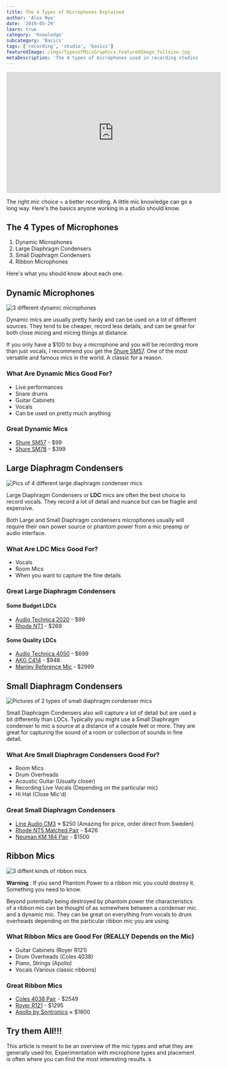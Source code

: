 ```yaml
---
title: The 4 Types of Microphones Explained
author: 'Alex Nye'
date: '2019-05-29'
learn: true
category: 'Knowledge'
subcategory: 'Basics'
tags: ['recording', 'studio', 'basics']
featuredImage: /imgs/TypesofMicsGraphics_FeaturedImage_fullsize.jpg
metaDescription: 'The 4 types of microphones used in recording studios explained and which mic you should choose to record with for different scenarios.'
---
```

<iframe width="560" height="315" src="https://www.youtube-nocookie.com/embed/b-LtSElPnHg" frameborder="0" allow="accelerometer; autoplay; encrypted-media; gyroscope; picture-in-picture" allowfullscreen></iframe>

The right mic choice = a better recording. A little mic knowledge can go a long way. Here's the basics anyone working in a studio should know. 

## The 4 Types of Microphones

1. Dynamic Microphones
2. Large Diaphragm Condensers
3. Small Diaphragm Condensers
4. Ribbon Microphones

Here's what you should know about each one.

## Dynamic Microphones
<img src="./DynamicMicsPic.jpg" alt="3 different dynamic microphones">

Dynamic mics are usually pretty hardy and can be used on a lot of different sources. They tend to be cheaper, record less details, and can be great for both close micing and micing things at distance. 

If you only have a $100 to buy a microphone and you will be recording more than just vocals, I recommend you get the [Shure SM57](https://amzn.to/2YXSNDk). One of the most versatile and famous mics in the world. A classic for a reason.

### What Are Dynamic Mics Good For?

- Live performances
- Snare drums
- Guitar Cabinets 
- Vocals
- Can be used on pretty much anything

### Great Dynamic Mics
- [Shure SM57](https://amzn.to/2YXSNDk) - $99
- [Shure SM7B](https://amzn.to/30Rc4II) - $399

## Large Diaphragm Condensers

<img src="./LargeDiaphargmPic.jpg" alt="Pics of 4 different large diaphragm condenser mics">

Large Diaphragm Condensers or <strong>LDC</strong> mics are often the best choice to record vocals. They record a lot of detail and nuance but can be fragile and expensive. 

Both Large and Small Diaphragm condensers microphones usually will require their own power source or phantom power from a mic preamp or audio interface.

### What Are LDC Mics Good For?
- Vocals
- Room Mics
- When you want to capture the fine details

### Great Large Diaphragm Condensers
#### Some Budget LDCs
- [Audio Technica 2020](https://amzn.to/2WtcdT3) - $99
- [Rhode NT1](https://amzn.to/2VXiaU7) - $269

#### Some Quality LDCs
- [Audio Technica 4050](https://amzn.to/2HKzEz1) - $699
- [AKG C414](https://amzn.to/2EJBoqv) - $948
- [Manley Reference Mic](https://amzn.to/2Z0jQOK) - $2999

## Small Diaphragm Condensers

<img src="./SmallDiaphramPic.jpg" alt="Pictures of 2 types of small diaphragm condenser mics">

Small Diaphragm Condensers also will capture a lot of detail but are used a bit differently than LDCs. Typically you might use a Small Diaphragm condenser to mic a source at a distance of a couple feet or more. They are great for capturing the sound of a room or collection of sounds in fine detail. 

### What Are Small Diaphragm Condensers Good For?
- Room Mics
- Drum Overheads
- Acoustic Guitar (Usually closer)
- Recording Live Vocals (Depending on the particular mic)
- Hi Hat (Close Mic'd)

### Great Small Diaphragm Condensers
- [Line Audio CM3](http://www.lineaudio.se/CM3.html) ≈ $250 (Amazing for price, order direct from Sweden)
- [Rhode NT5 Matched Pair](https://amzn.to/2WrR5g8) - $426
- [Neuman KM 184 Pair](https://amzn.to/2Mx0fV1) - $1500

## Ribbon Mics
<img src="./RibbonMicsPic.jpg" alt="3 diffent kinds of ribbon mics">

**Warning** : If you send Phantom Power to a ribbon mic you could destroy it. Something you need to know.

Beyond potentially being destroyed by phantom power the characteristics of a ribbon mic can be thought of as somewhere between a condenser mic and a dynamic mic. They can be great on everything from vocals to drum overheads depending on the particular ribbon mic you are using. 

### What Ribbon Mics are Good For (REALLY Depends on the Mic)
- Guitar Cabinets (Royer R121)
- Drum Overheads (Coles 4038)
- Piano, Strings (Apollo)
- Vocals (Various classic ribbons)

### Great Ribbon Mics
- [Coles 4038 Pair](https://amzn.to/2MkcwMl) - $2549
- [Royer R121](https://amzn.to/2HK86Kj) - $1295
- [Apollo by Sontronics](http://www.sontronics.com/apollo.htm) ≈ $1800


## Try them All!!!

This article is meant to be an overview of the mic types and what they are generally used for. Experimentation with microphone types and placement is often where you can find the most interesting results. 
s